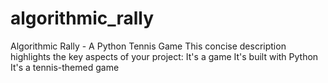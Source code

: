 # algorithmic_rally
Algorithmic Rally - A Python Tennis Game This concise description highlights the key aspects of your project: It's a game It's built with Python It's a tennis-themed game
